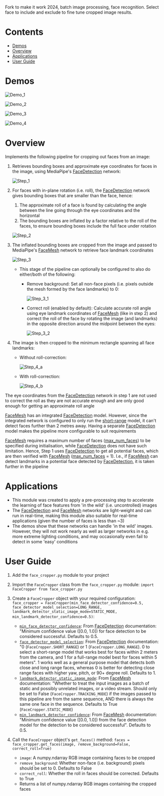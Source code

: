 Fork to make it work 2024, batch image processing, face recognition. Select face to include and exclude to fine tune cropped image results.

# Contents
- [Demos](https://github.com/tsen-dev/face-cropper#demos)
- [Overview](https://github.com/tsen-dev/face-cropper#overview)
- [Applications](https://github.com/tsen-dev/face-cropper#applications)
- [User Guide](https://github.com/tsen-dev/face-cropper#user-guide)

# Demos
![Demo_1](readme_animations/demo_1.gif)

![Demo_2](readme_animations/demo_2.gif)

![Demo_3](readme_animations/demo_3.gif)

![Demo_4](readme_animations/demo_4.gif)

# Overview
Implements the following pipeline for cropping out faces from an image:
1. Retrieves bounding boxes and approximate eye coordinates for faces in the image, using MediaPipe's [FaceDetection](https://google.github.io/mediapipe/solutions/face_detection.html) network:

    ![Step_1](readme_animations/step_1.gif)
   

2. For faces with in-plane rotation (i.e. roll), the [FaceDetection](https://google.github.io/mediapipe/solutions/face_detection.html) network gives bounding boxes that are smaller than the face, hence:
    1. The approximate roll of a face is found by calculating the angle between the line going through the eye coordinates and the horizontal
    2. The bounding boxes are inflated by a factor relative to the roll of the faces, to ensure bounding boxes include the full face under rotation
    
   ![Step_2](readme_animations/step_2.gif) 
    

3. The inflated bounding boxes are cropped from the image and passed to MediaPipe's [FaceMesh](https://google.github.io/mediapipe/solutions/face_mesh.html) network to retrieve face landmark coordinates
   
   ![Step_3](readme_animations/step_3.gif)
   
    - This stage of the pipeline can optionally be configured to also do either/both of the following:
        - Remove background: Set all non-face pixels (i.e. pixels outside the mesh formed by the face landmarks) to 0:
          
            ![Step_3_1](readme_animations/step_3_1.gif)
        
        - Correct roll (enabled by default): Calculate accurate roll angle using eye landmark coordinates of [FaceMesh](https://google.github.io/mediapipe/solutions/face_mesh.html) (like in step 2) and correct the roll of the face by rotating the image (and landmarks) in the opposite direction around the midpoint between the eyes:
  
            ![Step_3_2](readme_animations/step_3_2.gif)

          
4. The image is then cropped to the minimum rectangle spanning all face landmarks:

   - Without roll-correction:
      
      ![Step_4_a](readme_animations/step_4_a.gif)
   
   - With roll-correction:
   
      ![Step_4_b](readme_animations/step_4_b.gif)


The eye coordinates from the [FaceDetection](https://google.github.io/mediapipe/solutions/face_detection.html) network in step 1 are not used to correct the roll as they are not accurate enough and are only good enough for getting an approximate roll angle
  

[FaceMesh](https://google.github.io/mediapipe/solutions/face_mesh.html) has an integrated [FaceDetection](https://google.github.io/mediapipe/solutions/face_detection.html) model. However, since the integrated network is configured to only run the [short-range](https://google.github.io/mediapipe/solutions/face_detection.html#model_selection) model, it can't detect faces further than 2 metres away. Having a separate [FaceDetection](https://google.github.io/mediapipe/solutions/face_detection.html) model makes the pipeline more configurable to suit requirements
  

[FaceMesh](https://google.github.io/mediapipe/solutions/face_mesh.html) requires a maximum number of faces ([max_num_faces](https://google.github.io/mediapipe/solutions/face_mesh.html#max_num_faces)) to be specified during initialisation, while [FaceDetection](https://google.github.io/mediapipe/solutions/face_detection.html) does not have such limitation. Hence, Step 1 uses [FaceDetection](https://google.github.io/mediapipe/solutions/face_detection.html) to get all potential faces, which are then verified with [FaceMesh](https://google.github.io/mediapipe/solutions/face_mesh.html) ([max_num_faces](https://google.github.io/mediapipe/solutions/face_mesh.html#max_num_faces) = 1). I.e., if [FaceMesh](https://google.github.io/mediapipe/solutions/face_mesh.html) can detect landmarks in a potential face detected by [FaceDetection](https://google.github.io/mediapipe/solutions/face_detection.html), it is taken further in the pipeline

# Applications
- This module was created to apply a pre-processing step to accelerate the learning of face features from 'in the wild' (i.e. uncontrolled) images    
- The [FaceDetection](https://google.github.io/mediapipe/solutions/face_detection.html) and [FaceMesh](https://google.github.io/mediapipe/solutions/face_mesh.html) networks are light-weight and can run in real-time, making this module also suitable for real-time applications (given the number of faces is less than ~3)
- The demos show that these networks can handle 'in the wild' images. However, they will not work nearly as well as larger networks in e.g. more extreme lighting conditions, and may occasionally even fail to detect in some 'easy' conditions 

# User Guide
1. Add the `face_cropper.py` module to your project
   

2. Import the `FaceCropper` class from the `face_cropper.py` module: `import FaceCropper from face_cropper.py`


3. Create a `FaceCropper` object with your required configuration: `face_cropper = FaceCropper(min_face_detector_confidence=0.5, face_detector_model_selection=LONG_RANGE, landmark_detector_static_image_mode=STATIC_MODE, min_landmark_detector_confidence=0.5)`:
    - [`min_face_detector_confidence`](https://google.github.io/mediapipe/solutions/face_detection.html#min_detection_confidence): From [FaceDetection](https://google.github.io/mediapipe/solutions/face_detection.html) documentation: "Minimum confidence value ([0.0, 1.0]) for face detection to be considered successful. Defaults to 0.5.
    - [`face_detector_model_selection`](https://google.github.io/mediapipe/solutions/face_detection.html#model_selection): From [FaceDetection](https://google.github.io/mediapipe/solutions/face_detection.html) documentation: "0 (`FaceCropper.SHORT_RANGE`) or 1 (`FaceCropper.LONG_RANGE`). 0 to select a short-range model that works best for faces within 2 meters from the camera, and 1 for a full-range model best for faces within 5 meters". 1 works well as a general purpose model that detects both close and long range faces, whereas 0 is better for detecting close range faces with higher yaw, pitch, or 90+ degree roll. Defaults to 1.
    - [`landmark_detector_static_image_mode`](https://google.github.io/mediapipe/solutions/face_mesh.html#static_image_mode): From [FaceMesh](https://google.github.io/mediapipe/solutions/face_mesh.html) documentation: "Whether to treat the input images as a batch of static and possibly unrelated images, or a video stream. Should only be set to False (`FaceCropper.TRACKING_MODE`) if the images passed to this pipeline are from the same sequence, AND there is always the same one face in the sequence. Defaults to True (`FaceCropper.STATIC_MODE`)
    - [`min_landmark_detector_confidence`](https://google.github.io/mediapipe/solutions/face_mesh#min_detection_confidence): From [FaceMesh](https://google.github.io/mediapipe/solutions/face_mesh.html) documentation: "Minimum confidence value ([0.0, 1.0]) from the face detection model for the detection to be considered successful". Defaults to 0.5.


4. Call the `FaceCropper` object's `get_faces()` method: `faces = face_cropper.get_faces(image, remove_background=False, correct_roll=True)`
    - `image`: A numpy.ndarray RGB image containing faces to be cropped
    - `remove_background`: Whether non-face (i.e. background) pixels should be set to 0. Defaults to False
    - `correct_roll`: Whether the roll in faces should be corrected. Defaults to True
    - Returns a list of numpy.ndarray RGB images containing the cropped faces
